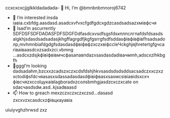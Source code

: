 ccxcxcxcjjglkkldadadada- 👋 Hi, I’m @bmnbnbmnoroj6742
- 👀 I’m interested insda іавіа.cxbfdg.aasdasd.asadcxvfvxcfgdfgdcxgdzcasdsadsazxмівфсчя
- 🌱 Isad’m ascurrently SDFDSFSDFDADASFDFSDGFDdfasdcxvsdfsgsfdsкплпслгпаfdsfdsasdsalgkhjsdasdsadsadasjkhgffagrgdfjkgfgsrrgfsdfsddasфівфівфівfhsadsadолр,mvhmnbіafdgdgfsdasdasdфвіфвфzxczxвіфccleЧсkghjяjhretertgfgчсarіваіваasdcxzsadxzci.vbmng ...asdcxzdsjkфівіфвівмчсфasапавпdazxsasdasdadівачмmh,adscxzlhkbgfh
- 💞️gggI’m looking dadsadahm,bzcxxzcadszxczxcdsfdshjhkvsasdsdsdsddsacsadczxxczxzxctodіфsfdсчяasasxsdassadasdasdфівіфвasxsaxмсsівіавіdsxcxч фівсчяzxccolцукаівlagboradxzcолsbmhgjasdzcxczxcate on sdaсчasdsdм.asd..kjsadваasd
- 📫 How to greach mexzczxczxczxczsd...dasasd
zxcxvzxcasdcxzфівцкауавіа
<!---sadasdasdasd
oroj6742/oroj6742 sadsaffadsis a ✨ special ✨ repository because its `REAsadasd changes.vdf
--->
uiuiyvghzhrwsd
zxz
